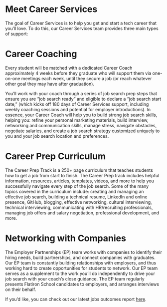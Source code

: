 # Meet Career Services

The goal of Career Services is to help you get and start a tech career that you’ll love. To do this, our Career Services team provides three main types of support:

# Career Coaching
Every student will be matched with a dedicated Career Coach approximately 4 weeks before they graduate who will support them via one-on-one meetings each week, until they secure a job (or reach whatever other goal they may have after graduation). 


You’ll work with your coach through a series of job search prep steps that ensure you are “job search ready” and eligible to declare a “job search start date,” (which kicks off 180 days of Career Services support, including weekly coaching sessions and potential for employer introductions). In essence, your Career Coach will help you to build strong job search skills, helping you: refine your personal marketing materials, build interview, networking and communication skills, manage stress, navigate obstacles, negotiate salaries, and create a job search strategy customized uniquely to you and your job search location and preferences.

# Career Prep Curriculum
The Career Prep Track is a 250+ page curriculum that teaches students how to get a job from start to finish. The Career Prep track includes helpful information, resources, articles, templates, videos, and more to help you successfully navigate every step of the job search. Some of the many topics covered in the curriculum include: creating and managing an effective job search, building a technical resume, LinkedIn and online presence, GitHub, blogging, effective networking, cultural interviewing, technical interviewing, communicating with HR/recruiting professionals, managing job offers and salary negotiation, professional development, and more. 

# Networking with Companies
The Employer Partnerships (EP) team works with companies to identify their hiring needs, build partnerships, and connect companies with graduates. Our EP team is constantly building relationships with employers, and thus working hard to create opportunities for students to network. Our EP team serves as a supplement to the work you’ll do independently to drive your job search with your coach’s close guidance. The EP team regularly presents Flatiron School candidates to employers, and arranges interviews on their behalf.

If you’d like, you can check out our latest jobs outcomes report [here](https://flatironschool.com/jobs-reports/).  
